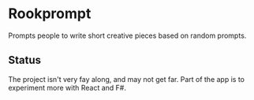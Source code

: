 # Rookprompt

Prompts people to write short creative pieces based on random prompts.

## Status

The project isn't very fay along, and may not get far. Part of the app is to experiment more with React and F#.


